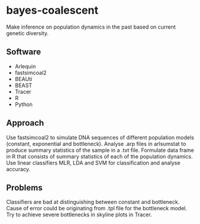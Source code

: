 # bayes-coalescent
Make inference on population dynamics in the past based on current genetic diversity.

## Software
- Arlequin
- fastsimcoal2
- BEAUti
- BEAST
- Tracer
- R
- Python

## Approach
Use fastsimcoal2 to simulate DNA sequences of different population models (constant, exponential and bottleneck). 
Analyse .arp files in arlsumstat to produce summary statistics of the sample in a .txt file. 
Formulate data frame in R that consists of summary statistics of each of the population dynamics.
Use linear classifiers MLR, LDA and SVM for classification and analyse accuracy.

## Problems
Classifiers are bad at distinguishing between constant and bottleneck. Cause of error could be originating from .tpl file for the bottleneck model. Try to achieve severe bottlenecks in skyline plots in Tracer.

